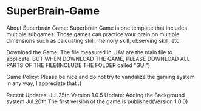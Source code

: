 # SuperBrain-Game
About Superbrain Game:
Superbrain Game is one template that includes multiple subgames. Those games can practice your brain on multiple dimensions such as calcuating skill, memory skill, observing skill, etc.

Download the Game:
 The file measured in .JAV are the main file to applicate. BUT WHEN DOWNLOAD THE GAME, PLEASE DOWNLOAD ALL PARTS OF THE FILE(INCLUDE THE FOLDER called "GUI")
 
 Game Policy:
   Please be nice and do not try to vandalize the gaming system in any way, I appreciate that :)
  
 Recent Updates:
    Jul.25th Version 1.0.5 Update: Adding the Background system
    Jul.20th The first version of the game is published(Version 1.0.0)
